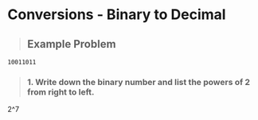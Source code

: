 # Conversions - Binary to Decimal

> ## **Example Problem**

```Binary
10011011
```

> ### 1. Write down the binary number and list the powers of 2 from right to left. 



2^7

